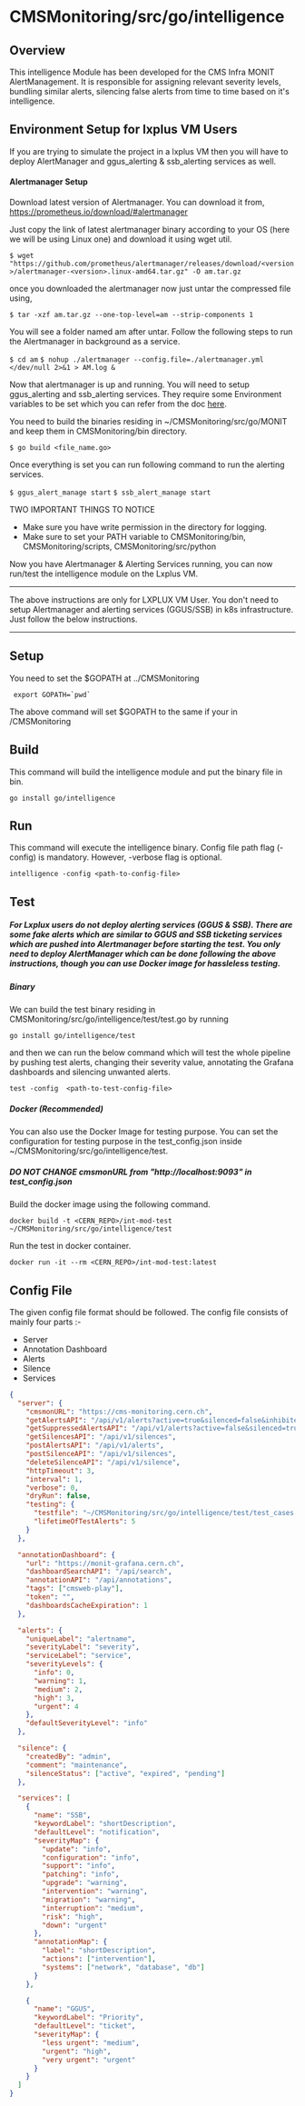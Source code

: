 # CMSMonitoring/src/go/intelligence

## Overview

This intelligence Module has been developed for the CMS Infra MONIT AlertManagement. It is responsible for assigning relevant severity levels, bundling similar alerts, silencing false alerts from time to time based on it's intelligence.

## Environment Setup for lxplus VM Users

If you are trying to simulate the project in a lxplus VM then you will have to deploy AlertManager and ggus_alerting & ssb_alerting services as well.

#### Alertmanager Setup
Download latest version of Alertmanager. You can download it from,
https://prometheus.io/download/#alertmanager

Just copy the link of latest alertmanager binary according to your OS (here we will be using Linux one) and download it using wget util.

```$ wget "https://github.com/prometheus/alertmanager/releases/download/<version>/alertmanager-<version>.linux-amd64.tar.gz" -O am.tar.gz```

once you downloaded the alertmanager now just untar the compressed file using,

```$ tar -xzf am.tar.gz --one-top-level=am --strip-components 1```

You will see a folder named am after untar. Follow the following steps to run the Alertmanager in background as a service.

```$ cd am```
```$ nohup ./alertmanager --config.file=./alertmanager.yml </dev/null 2>&1 > AM.log &```

Now that alertmanager is up and running. You will need to setup ggus_alerting and ssb_alerting services. They require some Environment variables to be set which you can refer from the doc [here](https://github.com/dmwm/CMSMonitoring/blob/master/doc/AlertManagement/README.md).

You need to build the binaries residing in ~/CMSMonitoring/src/go/MONIT and keep them in CMSMonitoring/bin directory.

```$ go build <file_name.go>```

Once everything is set you can run following command to run the alerting services.

```$ ggus_alert_manage start```
```$ ssb_alert_manage start```

TWO IMPORTANT THINGS TO NOTICE
- Make sure you have write permission in the directory for logging.
- Make sure to set your PATH variable to CMSMonitoring/bin, CMSMonitoring/scripts, CMSMonitoring/src/python

Now you have Alertmanager & Alerting Services running, you can now run/test the intelligence module on the Lxplus VM.

---

The above instructions are only for LXPLUX VM User. You don't need to setup Alertmanager and alerting services (GGUS/SSB) in k8s infrastructure. Just follow the below instructions.

---

## Setup

You need to set the $GOPATH at ../CMSMonitoring

```  export GOPATH=`pwd` ```

The above command will set $GOPATH to the same if your in /CMSMonitoring

## Build

This command will build the intelligence module and put the binary file in bin.

`go install go/intelligence`

## Run

This command will execute the intelligence binary. Config file path flag (-config) is mandatory. However, -verbose flag is optional.  

`intelligence -config <path-to-config-file>`

## Test

##### For Lxplux users do not deploy alerting services (GGUS & SSB). There are some fake alerts which are similar to GGUS and SSB ticketing services which are pushed into Alertmanager before starting the test. You only need to deploy AlertManager which can be done following the above instructions, though you can use Docker image for hassleless testing.

##### Binary
We can build the test binary residing in CMSMonitoring/src/go/intelligence/test/test.go by running

`go install go/intelligence/test`

and then we can run the below command which will test the whole pipeline by pushing test alerts, changing their severity value, annotating the Grafana dashboards and silencing unwanted alerts.

`test -config  <path-to-test-config-file>`

##### Docker (Recommended)
You can also use the Docker Image for testing purpose.
You can set the configuration for testing purpose in the test_config.json inside ~/CMSMonitoring/src/go/intelligence/test.
##### DO NOT CHANGE cmsmonURL from "http://localhost:9093" in test_config.json

Build the docker image using the following command.

```docker build -t <CERN_REPO>/int-mod-test ~/CMSMonitoring/src/go/intelligence/test```

Run the test in docker container.

```docker run -it --rm <CERN_REPO>/int-mod-test:latest```



## Config File

The given config file format should be followed. The config file consists of mainly four parts :-

- Server
- Annotation Dashboard
- Alerts
- Silence
- Services

```json
{
  "server": {
    "cmsmonURL": "https://cms-monitoring.cern.ch",
    "getAlertsAPI": "/api/v1/alerts?active=true&silenced=false&inhibited=false&unprocessed=false",
    "getSuppressedAlertsAPI": "/api/v1/alerts?active=false&silenced=true",
    "getSilencesAPI": "/api/v1/silences",
    "postAlertsAPI": "/api/v1/alerts",
    "postSilenceAPI": "/api/v1/silences",
    "deleteSilenceAPI": "/api/v1/silence",
    "httpTimeout": 3,
    "interval": 1,
    "verbose": 0,
    "dryRun": false,
    "testing": {
      "testfile": "~/CMSMonitoring/src/go/intelligence/test/test_cases.json",
      "lifetimeOfTestAlerts": 5
    }
  },

  "annotationDashboard": {
    "url": "https://monit-grafana.cern.ch",
    "dashboardSearchAPI": "/api/search",
    "annotationAPI": "/api/annotations",
    "tags": ["cmsweb-play"],
    "token": "",
    "dashboardsCacheExpiration": 1
  },

  "alerts": {
    "uniqueLabel": "alertname",
    "severityLabel": "severity",
    "serviceLabel": "service",
    "severityLevels": {
      "info": 0,
      "warning": 1,
      "medium": 2,
      "high": 3,
      "urgent": 4
    },
    "defaultSeverityLevel": "info"
  },

  "silence": {
    "createdBy": "admin",
    "comment": "maintenance",
    "silenceStatus": ["active", "expired", "pending"]
  },

  "services": [
    {
      "name": "SSB",
      "keywordLabel": "shortDescription",
      "defaultLevel": "notification",
      "severityMap": {
        "update": "info",
        "configuration": "info",
        "support": "info",
        "patching": "info",
        "upgrade": "warning",
        "intervention": "warning",
        "migration": "warning",
        "interruption": "medium",
        "risk": "high",
        "down": "urgent"
      },
      "annotationMap": {
        "label": "shortDescription",
        "actions": ["intervention"],
        "systems": ["network", "database", "db"]
      }
    },

    {
      "name": "GGUS",
      "keywordLabel": "Priority",
      "defaultLevel": "ticket",
      "severityMap": {
        "less urgent": "medium",
        "urgent": "high",
        "very urgent": "urgent"
      }
    }
  ]
}
```